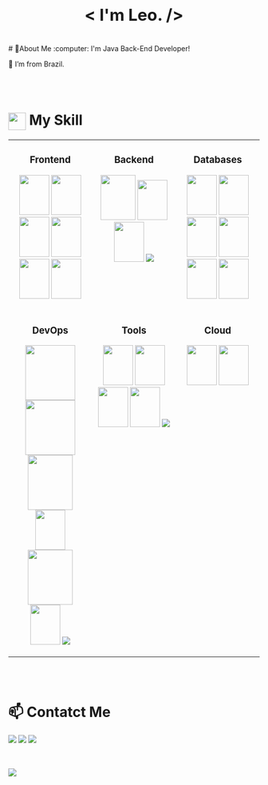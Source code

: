 ### <div > <h1 align="center" > < I'm Leo. /> </h1> </div>
<br/>
# 📝About Me
:computer: I'm Java Back-End Developer!

:house_with_garden: I’m from Brazil.

<br/><br/>

# <img align="center" src="https://media2.giphy.com/media/QssGEmpkyEOhBCb7e1/giphy.gif?cid=ecf05e47a0n3gi1bfqntqmob8g9aid1oyj2wr3ds3mg700bl&rid=giphy.gif" width ="35"/> My Skill





<table align="center"><tr><td valign="top" width="33%">

### <div align="center"> Frontend </div>

<p align="center">
<img src="https://cdn.jsdelivr.net/gh/devicons/devicon@latest/icons/angular/angular-original.svg" width="60" height="80" />  <img src="https://cdn.jsdelivr.net/gh/devicons/devicon@latest/icons/angularmaterial/angularmaterial-original.svg"  width="60" height="80"  />   <img src="https://cdn.jsdelivr.net/gh/devicons/devicon@latest/icons/typescript/typescript-original.svg" width="60" height="80" /> <img src="https://cdn.jsdelivr.net/gh/devicons/devicon@latest/icons/javascript/javascript-original.svg" width="60" height="80" /> 
            <img src="https://cdn.jsdelivr.net/gh/devicons/devicon@latest/icons/npm/npm-original-wordmark.svg" width="60" height="80"/> 
            <img src="https://cdn.jsdelivr.net/gh/devicons/devicon@latest/icons/rxjs/rxjs-original.svg"  width="60" height="80"  /> 
</p>

</td><td valign="top" width="33%">

### <div align="center"> Backend </div>

<p align="center">
<img src="https://cdn.jsdelivr.net/gh/devicons/devicon@latest/icons/java/java-original-wordmark.svg"  width="70" height="90"  />   <img src="https://cdn.jsdelivr.net/gh/devicons/devicon@latest/icons/spring/spring-original-wordmark.svg" width="60" height="80" /> 
            <img src="https://cdn.jsdelivr.net/gh/devicons/devicon@latest/icons/hibernate/hibernate-original-wordmark.svg"  width="60" height="80" />
            <img src="https://skillicons.dev/icons?i=kotlin,nodejs,php&theme=dark&perline=3" />
          
           
</p>

</td><td valign="top" width="33%">

### <div align="center"> Databases </div>

<p align="center">
 <img src="https://cdn.jsdelivr.net/gh/devicons/devicon@latest/icons/oracle/oracle-original.svg" width="60" height="80" />  
<img src="https://cdn.jsdelivr.net/gh/devicons/devicon@latest/icons/postgresql/postgresql-original-wordmark.svg"  width="60" height="80"/>  
 <img src="https://cdn.jsdelivr.net/gh/devicons/devicon@latest/icons/microsoftsqlserver/microsoftsqlserver-plain-wordmark.svg" width="60" height="80" />   
 <img src="https://cdn.jsdelivr.net/gh/devicons/devicon@latest/icons/mysql/mysql-original-wordmark.svg" width="60" height="80" />     

<img src="https://cdn.jsdelivr.net/gh/devicons/devicon@latest/icons/redis/redis-plain-wordmark.svg" width="60" height="80" /> 
<img src="https://cdn.jsdelivr.net/gh/devicons/devicon@latest/icons/mongodb/mongodb-plain-wordmark.svg" width="60" height="80" />  
</p>

</td></tr>

<tr>

<td valign="top" width="33%">

### <div align="center"> DevOps </div>

<p align="center">
 <img src="https://cdn.jsdelivr.net/gh/devicons/devicon@latest/icons/elasticsearch/elasticsearch-plain-wordmark.svg"  width="100" height="110"  />  <img src="https://cdn.jsdelivr.net/gh/devicons/devicon@latest/icons/logstash/logstash-plain-wordmark.svg"    width="100" height="110"  />  
 <img src="https://cdn.jsdelivr.net/gh/devicons/devicon@latest/icons/kibana/kibana-plain-wordmark.svg"   width="90" height="110"   />         
<img src="https://cdn.jsdelivr.net/gh/devicons/devicon@latest/icons/docker/docker-plain-wordmark.svg" width="60" height="80" /> 
<img src="https://cdn.jsdelivr.net/gh/devicons/devicon@latest/icons/rabbitmq/rabbitmq-original-wordmark.svg" width="90" height="110" />  <img src="https://cdn.jsdelivr.net/gh/devicons/devicon@latest/icons/jenkins/jenkins-original.svg" width="60" height="80"  />  
<img src="https://skillicons.dev/icons?i=kafka,kubernetes&theme=dark&perline=3" />
          
</p>

</td>

<td valign="top" width="33%">

### <div align="center"> Tools </div>

<p align="center">
 <img src="https://cdn.jsdelivr.net/gh/devicons/devicon@latest/icons/rancher/rancher-plain-wordmark.svg" width="60" height="80" />   <img src="https://cdn.jsdelivr.net/gh/devicons/devicon@latest/icons/maven/maven-original.svg" width="60" height="80"  /> 
<img src="https://cdn.jsdelivr.net/gh/devicons/devicon@latest/icons/gitlab/gitlab-plain-wordmark.svg" width="60" height="80"/>    <img src="https://cdn.jsdelivr.net/gh/devicons/devicon@latest/icons/bitbucket/bitbucket-original-wordmark.svg"  width="60" height="80"/>  
<img src="https://skillicons.dev/icons?i=gradle,github,git&theme=dark&perline=3" />

           
          
</p>
</td>

<td valign="top" width="33%">

### <div align="center"> Cloud </div>

<p align="center">
<img src="https://cdn.jsdelivr.net/gh/devicons/devicon@latest/icons/amazonwebservices/amazonwebservices-plain-wordmark.svg" width="60" height="80" />    <img src="https://cdn.jsdelivr.net/gh/devicons/devicon@latest/icons/heroku/heroku-plain-wordmark.svg" width="60" height="80"  />
  
          
</p>

</td>
</tr>


</table>
<br/><br/>

# 📫 Contatct Me

<div>
<a href="https://www.linkedin.com/in/leokashmir" target="_blank"><img src="https://img.shields.io/badge/-LinkedIn-%230077B5?style=for-the-badge&logo=linkedin&logoColor=white" target="_blank"></a>
<a href = "mailto:leonardobarrosbhz@gmail.com"><img src="https://img.shields.io/badge/Gmail-D14836?style=for-the-badge&logo=gmail&logoColor=white" target="_blank"></a>
<a href = "https://wa.me/+5511984565921/?text=textourl"><img src="https://img.shields.io/badge/WhatsApp-25D366?style=for-the-badge&logo=whatsapp&logoColor=white" target="_blank"></a>
            
</div>
<br/><br/>


![](http://github-profile-summary-cards.vercel.app/api/cards/repos-per-language?username=leokashmir&theme=radical)

          
                 
          

                   
        
     

            
           
          
          
          
          
          
                    
                    
          
           
           
           
        
           
          
          
          
                   
           
          
                                     
 

        
          
          
          
          






<!--
**leokashmir/leokashmir** is a ✨ _special_ ✨ repository because its `README.md` (this file) appears on your GitHub profile.

Here are some ideas to get you started:

- 🔭 I’m currently working on ...
- 🌱 I’m currently learning ...
- 👯 I’m looking to collaborate on ...
- 🤔 I’m looking for help with ...
- 💬 Ask me about ...
- 📫 How to reach me: ...
- 😄 Pronouns: ...
- ⚡ Fun fact: ...
-->
